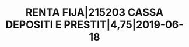 ---
layout: asset
title: RENTA FIJA|215203 CASSA DEPOSITI E PRESTIT|4,75|2019-06-18
isin: IT0004738438
---
